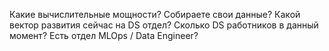 Какие вычислительные мощности? 
Собираете свои данные? 
Какой вектор развития сейчас на DS отдел? 
Сколько DS работников в данный момент? 
Есть отдел MLOps / Data Engineer?